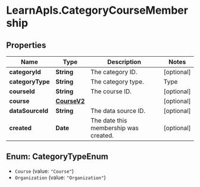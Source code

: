 # LearnApIs.CategoryCourseMembership

## Properties
Name | Type | Description | Notes
------------ | ------------- | ------------- | -------------
**categoryId** | **String** | The category ID. | [optional] 
**categoryType** | **String** | The category type.   | Type      | Description  | --------- | --------- | | Course |  | | Organization |  |  | [optional] 
**courseId** | **String** | The course ID. | [optional] 
**course** | [**CourseV2**](CourseV2.md) |  | [optional] 
**dataSourceId** | **String** | The data source ID. | [optional] 
**created** | **Date** | The date this membership was created. | [optional] 

<a name="CategoryTypeEnum"></a>
## Enum: CategoryTypeEnum

* `Course` (value: `"Course"`)
* `Organization` (value: `"Organization"`)

